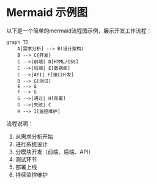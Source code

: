 
# Mermaid 示例图

以下是一个简单的mermaid流程图示例，展示开发工作流程：

```mermaid
graph TD
    A[需求分析] --> B(设计架构)
    B --> C{开发}
    C -->|前端| D[HTML/CSS]
    C -->|后端| E[数据库]
    C -->|API| F[接口开发]
    D --> G[测试]
    E --> G
    F --> G
    G -->|通过| H[部署]
    G -->|失败| C
    H --> I[监控维护]
```

流程说明：
1. 从需求分析开始
2. 进行系统设计
3. 分模块开发（前端、后端、API）
4. 测试环节
5. 部署上线
6. 持续监控维护
